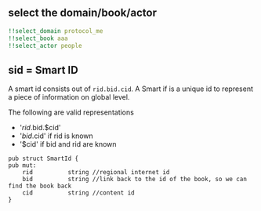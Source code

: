 
## select the domain/book/actor

```yaml
!!select_domain protocol_me
!!select_book aaa
!!select_actor people
```

## sid = Smart ID

A smart id consists out of `rid.bid.cid`.  A Smart if is a unique id to represent a piece of information on global level.

The following are valid representations

- '$rid.$bid.$cid'
- '$bid.$cid' if rid is known
- '$cid' if bid and rid are known

```golang
pub struct SmartId {
pub mut:
	rid 		 string //regional internet id
	bid          string //link back to the id of the book, so we can find the book back
	cid          string //content id
}
```


